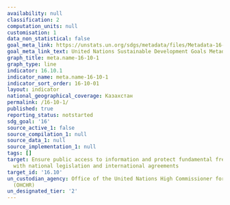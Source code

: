 ```yaml
---
availability: null
classification: 2
computation_units: null
customisation: 1
data_non_statistical: false
goal_meta_link: https://unstats.un.org/sdgs/metadata/files/Metadata-16-10-01.pdf
goal_meta_link_text: United Nations Sustainable Development Goals Metadata (pdf 1361kB)
graph_title: meta.name-16-10-1
graph_type: line
indicator: 16.10.1
indicator_name: meta.name-16-10-1
indicator_sort_order: 16-10-01
layout: indicator
national_geographical_coverage: Казахстан
permalink: /16-10-1/
published: true
reporting_status: notstarted
sdg_goal: '16'
source_active_1: false
source_compilation_1: null
source_data_1: null
source_implementation_1: null
tags: []
target: Ensure public access to information and protect fundamental freedoms, in accordance
  with national legislation and international agreements
target_id: '16.10'
un_custodian_agency: Office of the United Nations High Commissioner for Human Rights
  (OHCHR)
un_designated_tier: '2'
---
```

